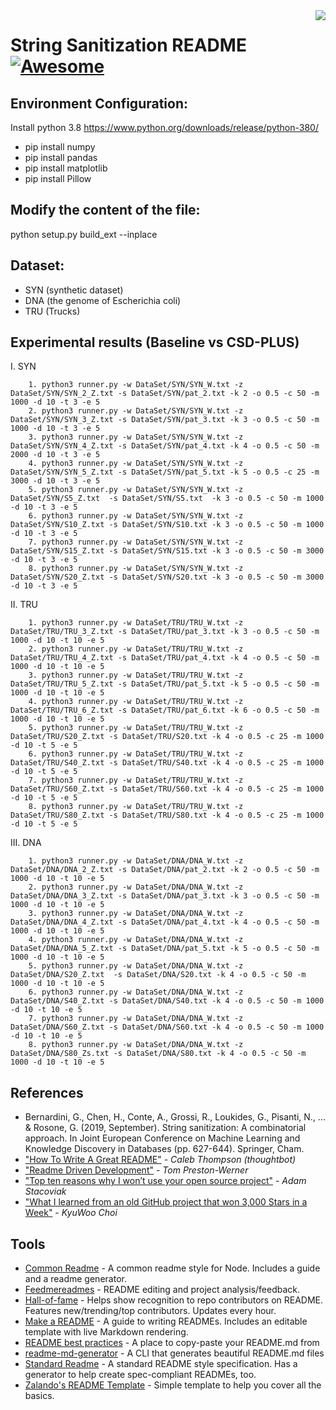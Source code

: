 <img src="icon.png" align="right" />

# String Sanitization README [![Awesome](https://cdn.rawgit.com/sindresorhus/awesome/d7305f38d29fed78fa85652e3a63e154dd8e8829/media/badge.svg)](https://github.com/sindresorhus/awesome#readme)

## Environment Configuration:
Install python 3.8 
https://www.python.org/downloads/release/python-380/

- pip install numpy
- pip install pandas
- pip install matplotlib
- pip install Pillow

## Modify the content of the file:
python setup.py build_ext  --inplace

## Dataset:
- SYN (synthetic dataset)
- DNA (the genome of Escherichia coli)
- TRU (Trucks)

## Experimental results (Baseline vs CSD-PLUS)

I. SYN

        1. python3 runner.py -w DataSet/SYN/SYN_W.txt -z DataSet/SYN/SYN_2_Z.txt -s DataSet/SYN/pat_2.txt -k 2 -o 0.5 -c 50 -m 1000 -d 10 -t 3 -e 5
        2. python3 runner.py -w DataSet/SYN/SYN_W.txt -z DataSet/SYN/SYN_3_Z.txt -s DataSet/SYN/pat_3.txt -k 3 -o 0.5 -c 50 -m 1000 -d 10 -t 3 -e 5
        3. python3 runner.py -w DataSet/SYN/SYN_W.txt -z DataSet/SYN/SYN_4_Z.txt -s DataSet/SYN/pat_4.txt -k 4 -o 0.5 -c 50 -m 2000 -d 10 -t 3 -e 5
        4. python3 runner.py -w DataSet/SYN/SYN_W.txt -z DataSet/SYN/SYN_5_Z.txt -s DataSet/SYN/pat_5.txt -k 5 -o 0.5 -c 25 -m 3000 -d 10 -t 3 -e 5
        5. python3 runner.py -w DataSet/SYN/SYN_W.txt -z DataSet/SYN/S5_Z.txt  -s DataSet/SYN/S5.txt  -k 3 -o 0.5 -c 50 -m 1000 -d 10 -t 3 -e 5
        6. python3 runner.py -w DataSet/SYN/SYN_W.txt -z DataSet/SYN/S10_Z.txt -s DataSet/SYN/S10.txt -k 3 -o 0.5 -c 50 -m 1000 -d 10 -t 3 -e 5
        7. python3 runner.py -w DataSet/SYN/SYN_W.txt -z DataSet/SYN/S15_Z.txt -s DataSet/SYN/S15.txt -k 3 -o 0.5 -c 50 -m 3000 -d 10 -t 3 -e 5
        8. python3 runner.py -w DataSet/SYN/SYN_W.txt -z DataSet/SYN/S20_Z.txt -s DataSet/SYN/S20.txt -k 3 -o 0.5 -c 50 -m 3000 -d 10 -t 3 -e 5
   
II. TRU


        1. python3 runner.py -w DataSet/TRU/TRU_W.txt -z DataSet/TRU/TRU_3_Z.txt -s DataSet/TRU/pat_3.txt -k 3 -o 0.5 -c 50 -m 1000 -d 10 -t 10 -e 5
        2. python3 runner.py -w DataSet/TRU/TRU_W.txt -z DataSet/TRU/TRU_4_Z.txt -s DataSet/TRU/pat_4.txt -k 4 -o 0.5 -c 50 -m 1000 -d 10 -t 10 -e 5
        3. python3 runner.py -w DataSet/TRU/TRU_W.txt -z DataSet/TRU/TRU_5_Z.txt -s DataSet/TRU/pat_5.txt -k 5 -o 0.5 -c 50 -m 1000 -d 10 -t 10 -e 5
        4. python3 runner.py -w DataSet/TRU/TRU_W.txt -z DataSet/TRU/TRU_6_Z.txt -s DataSet/TRU/pat_6.txt -k 6 -o 0.5 -c 50 -m 1000 -d 10 -t 10 -e 5
        5. python3 runner.py -w DataSet/TRU/TRU_W.txt -z DataSet/TRU/S20_Z.txt -s DataSet/TRU/S20.txt -k 4 -o 0.5 -c 25 -m 1000 -d 10 -t 5 -e 5
        6. python3 runner.py -w DataSet/TRU/TRU_W.txt -z DataSet/TRU/S40_Z.txt -s DataSet/TRU/S40.txt -k 4 -o 0.5 -c 25 -m 1000 -d 10 -t 5 -e 5
        7. python3 runner.py -w DataSet/TRU/TRU_W.txt -z DataSet/TRU/S60_Z.txt -s DataSet/TRU/S60.txt -k 4 -o 0.5 -c 25 -m 1000 -d 10 -t 5 -e 5
        8. python3 runner.py -w DataSet/TRU/TRU_W.txt -z DataSet/TRU/S80_Z.txt -s DataSet/TRU/S80.txt -k 4 -o 0.5 -c 25 -m 1000 -d 10 -t 5 -e 5

III. DNA

        1. python3 runner.py -w DataSet/DNA/DNA_W.txt -z DataSet/DNA/DNA_2_Z.txt -s DataSet/DNA/pat_2.txt -k 2 -o 0.5 -c 50 -m 1000 -d 10 -t 10 -e 5
        2. python3 runner.py -w DataSet/DNA/DNA_W.txt -z DataSet/DNA/DNA_3_Z.txt -s DataSet/DNA/pat_3.txt -k 3 -o 0.5 -c 50 -m 1000 -d 10 -t 10 -e 5
        3. python3 runner.py -w DataSet/DNA/DNA_W.txt -z DataSet/DNA/DNA_4_Z.txt -s DataSet/DNA/pat_4.txt -k 4 -o 0.5 -c 50 -m 1000 -d 10 -t 10 -e 5
        4. python3 runner.py -w DataSet/DNA/DNA_W.txt -z DataSet/DNA/DNA_5_Z.txt -s DataSet/DNA/pat_5.txt -k 5 -o 0.5 -c 50 -m 1000 -d 10 -t 10 -e 5
        5. python3 runner.py -w DataSet/DNA/DNA_W.txt -z DataSet/DNA/S20_Z.txt  -s DataSet/DNA/S20.txt -k 4 -o 0.5 -c 50 -m 1000 -d 10 -t 10 -e 5
        6. python3 runner.py -w DataSet/DNA/DNA_W.txt -z DataSet/DNA/S40_Z.txt -s DataSet/DNA/S40.txt -k 4 -o 0.5 -c 50 -m 1000 -d 10 -t 10 -e 5
        7. python3 runner.py -w DataSet/DNA/DNA_W.txt -z DataSet/DNA/S60_Z.txt -s DataSet/DNA/S60.txt -k 4 -o 0.5 -c 50 -m 1000 -d 10 -t 10 -e 5
        8. python3 runner.py -w DataSet/DNA/DNA_W.txt -z DataSet/DNA/S80_Zs.txt -s DataSet/DNA/S80.txt -k 4 -o 0.5 -c 50 -m 1000 -d 10 -t 10 -e 5



## References

- Bernardini, G., Chen, H., Conte, A., Grossi, R., Loukides, G., Pisanti, N., ... & Rosone, G. (2019, September). String sanitization: A combinatorial approach. In Joint European Conference on Machine Learning and Knowledge Discovery in Databases (pp. 627-644). Springer, Cham.
- ["How To Write A Great README"](https://thoughtbot.com/blog/how-to-write-a-great-readme) - *Caleb Thompson (thoughtbot)*
- ["Readme Driven Development"](http://tom.preston-werner.com/2010/08/23/readme-driven-development.html) - *Tom Preston-Werner*
- ["Top ten reasons why I won’t use your open source project"](https://changelog.com/posts/top-ten-reasons-why-i-wont-use-your-open-source-project) - *Adam Stacoviak*
- ["What I learned from an old GitHub project that won 3,000 Stars in a Week"](https://www.freecodecamp.org/news/what-i-learned-from-an-old-github-project-that-won-3-000-stars-in-a-week-628349a5ee14/) - *KyuWoo Choi*

## Tools

- [Common Readme](https://github.com/noffle/common-readme#readme) - A common readme style for Node. Includes a guide and a readme generator.
- [Feedmereadmes](https://github.com/lappleapple/feedmereadmes#readme) - README editing and project analysis/feedback.
- [Hall-of-fame](https://github.com/sourcerer-io/hall-of-fame#readme) - Helps show recognition to repo contributors on README. Features new/trending/top contributors. Updates every hour.
- [Make a README](https://www.makeareadme.com/) - A guide to writing READMEs. Includes an editable template with live Markdown rendering.
- [README best practices](https://github.com/jehna/readme-best-practices#readme) - A place to copy-paste your README.md from
- [readme-md-generator](https://github.com/kefranabg/readme-md-generator#readme) - A CLI that generates beautiful README.md files
- [Standard Readme](https://github.com/RichardLitt/standard-readme#readme) - A standard README style specification. Has a generator to help create spec-compliant READMEs, too.
- [Zalando's README Template](https://github.com/zalando/zalando-howto-open-source/blob/master/READMEtemplate.md#readme) - Simple template to help you cover all the basics.
